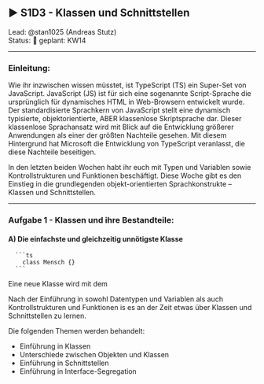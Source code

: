 ## :arrow_forward: S1D3 - Klassen und Schnittstellen
Lead: @stan1025 (Andreas Stutz)  
Status: :construction:
geplant: KW14

---
### Einleitung:

Wie ihr inzwischen wissen müsstet, ist TypeScript (TS) ein Super-Set von JavaScript.
JavaScript (JS) ist für sich eine sogenannte Script-Sprache die ursprünglich für dynamisches HTML in Web-Browsern entwickelt wurde.
Der standardisierte Sprachkern von JavaScript stellt eine dynamisch typisierte, objektorientierte, ABER klassenlose Skriptsprache dar.
Dieser klassenlose Sprachansatz wird mit Blick auf die Entwicklung größerer Anwendungen als einer der größten Nachteile gesehen.
Mit diesem Hintergrund hat Microsoft die Entwicklung von TypeScript veranlasst, die diese Nachteile beseitigen.

In den letzten beiden Wochen habt ihr euch mit Typen und Variablen sowie Kontrollstrukturen und Funktionen beschäftigt.
Diese Woche gibt es den Einstieg in die grundlegenden objekt-orientierten Sprachkonstrukte – Klassen und Schnittstellen.


---
### Aufgabe 1 - Klassen und ihre Bestandteile:

#### A) Die einfachste und gleichzeitig unnötigste Klasse

      ```ts
        class Mensch {}
      ```

Eine neue Klasse wird mit dem 




Nach der Einführung in sowohl Datentypen und Variablen als auch Kontrollstrukturen und Funktionen is es an der Zeit etwas über Klassen und Schnittstellen zu lernen.

Die folgenden Themen werden behandelt:
- Einführung in Klassen
- Unterschiede zwischen Objekten und Klassen
- Einführung in Schnittstellen
- Einführung in Interface-Segregation
